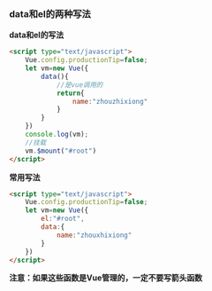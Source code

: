 ### data和el的两种写法



**data和el的写法**

```html
<script type="text/javascript">
    Vue.config.productionTip=false;
    let vm=new Vue({
        data(){
            //是vue调用的
            return{
                name:"zhouzhixiong"
            }
        }
    })
    console.log(vm);
    //挂载
    vm.$mount("#root")
</script>
```



**常用写法**

```html
<script type="text/javascript">
    Vue.config.productionTip=false;
    let vm=new Vue({
        el:"#root",
        data:{
            name:"zhouxhixiong"
        }
    })
</script>
```



**注意：如果这些函数是Vue管理的，一定不要写箭头函数**